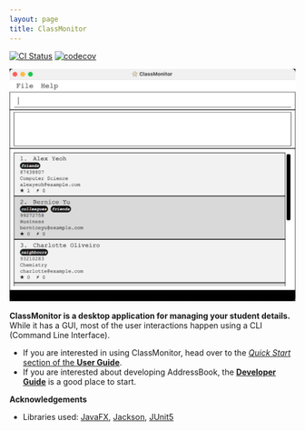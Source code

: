 ```yaml
---
layout: page
title: ClassMonitor
---
```


[![CI Status](https://github.com/AY2324S2-CS2103T-F13-4/tp/workflows/Java%20CI/badge.svg)](https://github.com/AY2324S2-CS2103T-F13-4/tp/actions)
[![codecov](https://codecov.io/gh/AY2324S2-CS2103T-F13-4/tp/branch/master/graph/badge.svg)](https://codecov.io/gh/AY2324S2-CS2103T-F13-4/tp)

![Ui](images/Ui_v1.3.png)

**ClassMonitor is a desktop application for managing your student details.** While it has a GUI, most of the user interactions happen using a CLI (Command Line Interface).

* If you are interested in using ClassMonitor, head over to the [_Quick Start_ section of the **User Guide**](UserGuide.html#quick-start).
* If you are interested about developing AddressBook, the [**Developer Guide**](DeveloperGuide.html) is a good place to start.


**Acknowledgements**

* Libraries used: [JavaFX](https://openjfx.io/), [Jackson](https://github.com/FasterXML/jackson), [JUnit5](https://github.com/junit-team/junit5)

